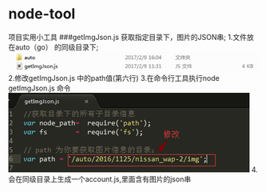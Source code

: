 # node-tool
项目实用小工具
###getImgJson.js  获取指定目录下，图片的JSON串;
  1.文件放在auto（go） 的同级目录下;   
  ![](https://github.com/wbbhacker/node-tool/blob/master/img/1.png)
  2.修改getImgJson.js 中的path值(第六行)
  3.在命令行工具执行node getImgJson.js 命令
  ![](https://github.com/wbbhacker/node-tool/blob/master/img/2.png)
  4.会在同级目录上生成一个account.js,里面含有图片的json串
